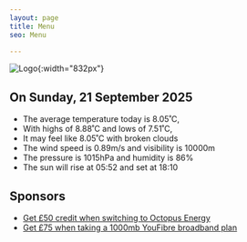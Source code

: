 ```yaml
---
layout: page
title: Menu
seo: Menu

---
```


![Logo](/images/logo.jpg){:width="832px"}

<!-- weather_marker starts -->
## On Sunday, 21 September 2025

- The average temperature today is 8.05˚C,
- With highs of 8.88˚C and lows of 7.51˚C,
- It may feel like 8.05˚C with broken clouds
- The wind speed is 0.89m/s and visibility is 10000m
- The pressure is 1015hPa and humidity is 86%
- The sun will rise at 05:52 and set at 18:10

<!-- weather_marker ends -->

## Sponsors

- [Get £50 credit when switching to Octopus Energy](https://bit.ly/3oD1nnS)
- [Get £75 when taking a 1000mb YouFibre broadband plan](https://aklam.io/91zWhU?)
